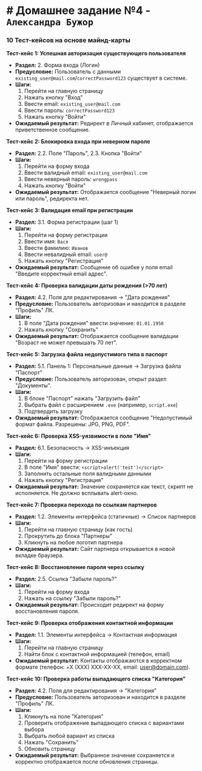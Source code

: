 # # Домашнее задание №4 - `Александра Бужор`
### 10 Тест-кейсов на основе майнд-карты

**Тест-кейс 1: Успешная авторизация существующего пользователя**
- **Раздел:** 2. Форма входа (Логин)
- **Предусловие:** Пользователь с данными `existing_user@mail.com`/`correctPassword123` существует в системе.
- **Шаги:**
  1. Перейти на главную страницу
  2. Нажать кнопку "Вход"
  3. Ввести email: `existing_user@mail.com`
  4. Ввести пароль: `correctPassword123`
  5. Нажать кнопку "Войти"
- **Ожидаемый результат:** Редирект в Личный кабинет, отображается приветственное сообщение.

**Тест-кейс 2: Блокировка входа при неверном пароле**
- **Раздел:** 2.2. Поле "Пароль", 2.3. Кнопка "Войти"
- **Шаги:**
  1. Перейти на форму входа
  2. Ввести валидный email: `existing_user@mail.com`
  3. Ввести неверный пароль: `wrongpass`
  4. Нажать кнопку "Войти"
- **Ожидаемый результат:** Отображается сообщение "Неверный логин или пароль", редиректа нет.

**Тест-кейс 3: Валидация email при регистрации**
- **Раздел:** 3.1. Форма регистрации (шаг 1)
- **Шаги:**
  1. Перейти на форму регистрации
  2. Ввести имя: `Вася`
  3. Ввести фамилию: `Иванов`
  4. Ввести невалидный email: `user@`
  5. Нажать кнопку "Регистрация"
- **Ожидаемый результат:** Сообщение об ошибке у поля email "Введите корректный email адрес".

**Тест-кейс 4: Проверка валидации даты рождения (>70 лет)**
- **Раздел:** 4.2. Поля для редактирования → "Дата рождения"
- **Предусловие:** Пользователь авторизован и находится в разделе "Профиль" ЛК.
- **Шаги:**
  1. В поле "Дата рождения" ввести значение: `01.01.1950`
  2. Нажать кнопку "Сохранить"
- **Ожидаемый результат:** Отображается сообщение валидации "Возраст не может превышать 70 лет".

**Тест-кейс 5: Загрузка файла недопустимого типа в паспорт**
- **Раздел:** 5.1. Панель 1: Персональные данные → Загрузка файла "Паспорт"
- **Предусловие:** Пользователь авторизован, открыт раздел "Документы".
- **Шаги:**
  1. В блоке "Паспорт" нажать "Загрузить файл"
  2. Выбрать файл с расширением `.exe` (например, `script.exe`)
  3. Подтвердить загрузку
- **Ожидаемый результат:** Отображается сообщение "Недопустимый формат файла. Разрешены: JPG, PNG, PDF".

**Тест-кейс 6: Проверка XSS-уязвимости в поле "Имя"**
- **Раздел:** 6.1. Безопасность → XSS-инъекция
- **Шаги:**
  1. Перейти на форму регистрации
  2. В поле "Имя" ввести: `<script>alert('test')</script>`
  3. Заполнить остальные поля валидными данными
  4. Нажать кнопку "Регистрация"
- **Ожидаемый результат:** Значение сохраняется как текст, скрипт не исполняется. Не должно всплывать alert-окно.

**Тест-кейс 7: Проверка перехода по ссылкам партнеров**
- **Раздел:** 1.2. Элементы интерфейса (статичные) → Список партнеров
- **Шаги:**
  1. Перейти на главную страницу (как гость)
  2. Прокрутить до блока "Партнеры"
  3. Кликнуть на любое логотип партнера
- **Ожидаемый результат:** Сайт партнера открывается в новой вкладке браузера.

**Тест-кейс 8: Восстановление пароля через ссылку**
- **Раздел:** 2.5. Ссылка "Забыли пароль?"
- **Шаги:**
  1. Перейти на форму входа
  2. Нажать на ссылку "Забыли пароль?"
- **Ожидаемый результат:** Происходит редирект на форму восстановления пароля.

**Тест-кейс 9: Проверка отображения контактной информации**
- **Раздел:** 1.1. Элементы интерфейса → Контактная информация
- **Шаги:**
  1. Перейти на главную страницу
  2. Найти блок с контактной информацией (телефон, email)
- **Ожидаемый результат:** Контакты отображаются в корректном формате (телефон: +X (XXX) XXX-XX-XX, email: user@domain.com).

**Тест-кейс 10: Проверка работы выпадающего списка "Категория"**
- **Раздел:** 4.2. Поля для редактирования → "Категория"
- **Предусловие:** Пользователь авторизован и находится в разделе "Профиль" ЛК.
- **Шаги:**
  1. Кликнуть на поле "Категория"
  2. Проверить отображение выпадающего списка с вариантами выбора
  3. Выбрать любой вариант из списка
  4. Нажать "Сохранить"
  5. Обновить страницу
- **Ожидаемый результат:** Выбранное значение сохраняется и корректно отображается после обновления страницы.
